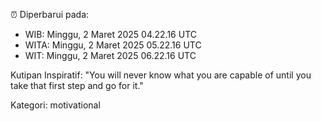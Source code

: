 ⏰ Diperbarui pada:
- WIB: Minggu, 2 Maret 2025 04.22.16 UTC
- WITA: Minggu, 2 Maret 2025 05.22.16 UTC
- WIT: Minggu, 2 Maret 2025 06.22.16 UTC

Kutipan Inspiratif:
"You will never know what you are capable of until you take that first step and go for it."


Kategori: motivational

